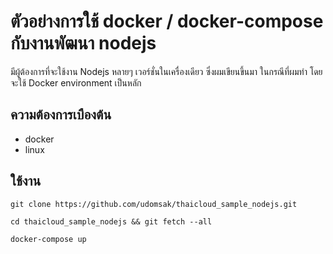 # ตัวอย่างการใช้ docker / docker-compose กับงานพัฒนา nodejs

มีผู้ต้องการที่จะใช้งาน Nodejs หลายๆ เวอร์ชั่นในเครื่องเดียว ซึ่งผมเขียนขึ้นมา ในกรณีที่ผมทำ โดยจะใช้ Docker environment เป็นหลัก

## ความต้องการเบืองต้น

- docker
- linux

## ใช้งาน

``` git clone https://github.com/udomsak/thaicloud_sample_nodejs.git ```

``` cd thaicloud_sample_nodejs && git fetch --all ```

``` docker-compose up ``` 

